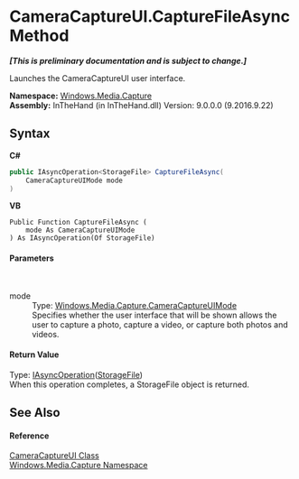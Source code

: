 # CameraCaptureUI.CaptureFileAsync Method 
 _**\[This is preliminary documentation and is subject to change.\]**_

Launches the CameraCaptureUI user interface.

**Namespace:**&nbsp;<a href="N_Windows_Media_Capture">Windows.Media.Capture</a><br />**Assembly:**&nbsp;InTheHand (in InTheHand.dll) Version: 9.0.0.0 (9.2016.9.22)

## Syntax

**C#**<br />
``` C#
public IAsyncOperation<StorageFile> CaptureFileAsync(
	CameraCaptureUIMode mode
)
```

**VB**<br />
``` VB
Public Function CaptureFileAsync ( 
	mode As CameraCaptureUIMode
) As IAsyncOperation(Of StorageFile)
```


#### Parameters
&nbsp;<dl><dt>mode</dt><dd>Type: <a href="T_Windows_Media_Capture_CameraCaptureUIMode">Windows.Media.Capture.CameraCaptureUIMode</a><br />Specifies whether the user interface that will be shown allows the user to capture a photo, capture a video, or capture both photos and videos.</dd></dl>

#### Return Value
Type: <a href="T_Windows_Foundation_IAsyncOperation_1">IAsyncOperation</a>(<a href="T_Windows_Storage_StorageFile">StorageFile</a>)<br />When this operation completes, a StorageFile object is returned.

## See Also


#### Reference
<a href="T_Windows_Media_Capture_CameraCaptureUI">CameraCaptureUI Class</a><br /><a href="N_Windows_Media_Capture">Windows.Media.Capture Namespace</a><br />